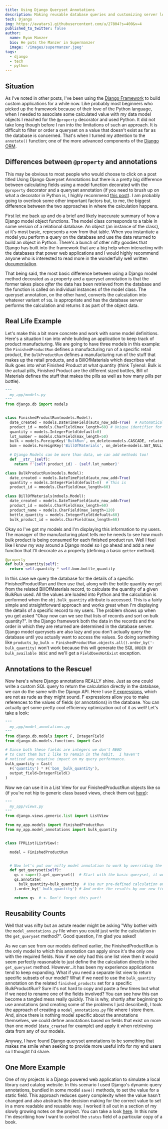 ```yaml
---
title: Using Django Queryset Annotations
description: Making reusable database queries and customizing server logic
tech: Django
img: https://avatars1.githubusercontent.com/u/27804?s=400&v=4
published_to_twitter: false
author:
  name: Ryan Manzer
  bio: He puts the Manzer in Supermanzer
  image: '/images/supermanzer.jpeg'
tags:
  - django
  - tech
  - python
---
```


## Situation

As I've noted in other posts, I've been using the [Django Framework](https://www.djangoproject.com/) to build custom applications for a while now. Like probably most beginners who picked up the framework because of their love of the Python language, when I needed to associate some calculated value with my data model objects I reached for the `@property` decorator and used Python. It did not take long though before I ran into the limitations of such an approach. It is difficult to filter or order a queryset on a value that doesn't exist as far as the database is concerned. That's when I turned my attention to the `annotate()` function; one of the more advanced components of the [Django ORM](https://docs.djangoproject.com/en/3.1/ref/models/querysets/#annotate).

## Differences between `@property` and annotations

This may be obvious to most people who would choose to click on a post titled Using Django Queryset Annotations but there is a pretty big difference between calculating fields using a model function decorated with the `@property` decorator and a queryset annotation (if you need to brush up on what a decorator in Python is, I highly recommend [this post](https://realpython.com/primer-on-python-decorators/)). I am probably going to overlook some other important factors but, to me, the biggest difference between the two approaches in where the calculation happens.

First let me back up and do a brief and likely inaccurate summary of how a Django model object functions. The model class corresponds to a table in some version of a relational database. An object (an instance of the class), at it's most basic, represents a row from that table. When you instantiate a model you perform a query on the database and use the data returned to build an object in Python. There's a bunch of other nifty goodies that Django has built into the framework that are a big help when interacting with the databases that power web applications and I would highly recommend anyone who is interested to read more in the wonderfully well written [documentation](https://docs.djangoproject.com/en/3.1/topics/db/models/).

That being said, the most basic difference between using a Django model method decorated as a property and a queryset annotation is that the former takes place _after_ the data has been retrieved from the database and the function is called on individual instances of the model class. The queryset annotation, on the other hand, converts the calculation into whatever variant of `SQL` is appropriate and has the database server performs the calculation and returns it as part of the object data.

## Real Life Example

Let's make this a bit more concrete and work with some model definitions. Here's a situation I ran into while building an application to keep track of product manufacturing. We are going to have three models in this example: the `FinishedProductRun` defines a manufacturing run of a specific retail product, the `BulkProductRun` defines a manufacturing run of the stuff that makes up the retail products, and a BillOfMaterials which describes what Bulk goes into what Finished Product at what quantity (think Tylenol: Bulk is the actual pills, Finished Product are the different sized bottles, Bill of Materials defines the stuff that makes the pills as well as how many pills per bottle).

```python
"""
  my_app/models.py
"""
from django.db import models


class FinishedProductRun(models.Model):
  date_created = models.DateTimeField(auto_now_add=True)  # Automatically sets the value to the current date when record created
  product_id = models.CharField(max_length=60) # Unique identifier for a specific finished product
  quantity = models.IntegerField(default=0)
  lot_number = models.CharField(max_length=50)
  bulk = models.ForeignKey('BulkRun', on_delete=models.CASCADE, related_name='finished_products')
  bom = models.ForeignKey('BillOfMaterials', on_delete=models.SET_NULL)

  # Django Models can be more than data, we can add methods too!
  def __str__(self):
    return f'{self.product_id} - {self.lot_number}'

class BulkProductRun(models.Model):
  date_created = models.DateTimeField(auto_now_add=True)
  quantity = models.IntegerField(default=0)  # This is
  product_id = mmodels.CharField(max_length=60)

class BillOfMaterials(mdoels.Model):
  date_created = models.DateTimeField(auto_now_add=True)
  product_id = models.CharField(max_length=60)
  product_name = models.CharField(max_length=120)
  bottle_quantity = models.IntegerField(defualt=60)
  bulk_product_id = models.CharField(max_length=60)
```

Okay so I've got my models and I'm displaying this information to my users. The manager of the manufacturing plant tells me he needs to see how much bulk product is being consumed for each finished product run. Well I feel like I know my way around a Django model so I go ahead and add a new function that I'll decorate as a property (defining a basic `getter` method).

```python
@property
def bulk_quantity(self):
  return self.quantity * self.bom.bottle_quantity
```

In this case we query the database for the details of a specific FinishedProductRun and then use that, along with the bottle quantity we get from the related BillOfMaterials record, to calculate the quantity of a given BulkRun used. All the values are loaded into Python and the calculation is performed when the `obj.bulk_quantity` attribute is accessed. This is a fairly simple and straightforward approach and works great when I'm displaying the details of a specific record to my users. The problem shows up when you get asked "Okay now can we see that lists of records and sort on bulk quantity?". In the Django framework both the data in the records and the order in which they are returned are determined in the database server. Django model querysets are also lazy and you don't actually query the database until you actually want to access the values. So doing something like `products_by_bulk = FinishedProductRun.objects.all().order_by('-bulk_quantity)` won't work because this will generate the SQL `ORDER BY bulk_available DESC` and we'll get a `FieldDoesNotExist` exception.

## Annotations to the Rescue!

Now here's where Django annotations REALLY shine. Just as one could write a custom SQL query to return the calculation directly in the database, we can do the same with the Django API. Here I use [F expressions](https://docs.djangoproject.com/en/3.1/ref/models/expressions/#f-expressions), which are not as rude as they might sound. F expressions allow you to make references to the values of fields (or annotations) in the database. You can actually get some pretty cool efficiency optimization out of it as well! Let's take a look:

```python
"""
  my_app/model_annotations.py
"""
from django.db.models import F, IntegerField
from django.db.models.functions import Cast

# Since both these fields are integers we don't NEED
# to Cast them but I like to remain in the habit.  I haven't
# noticed any negative impact on my query performance.
bulk_quantity = Cast(
  F('quantity') * F('bom__bulk_quantity'),
  output_field=IntegerField()
)

```

Now we can use it in a List View for our FinishedProductRun objects like so (if you're not hip to generic class based views, check them out [here](https://docs.djangoproject.com/en/3.1/ref/class-based-views/)):

```python
"""
  my_app/views.py
"""
from django.views.generic.list import ListView

from my_app.models import FinishedProductRun
from my_app.model_annotations import bulk_quantity


class FPRList(ListView):

  model = FinishedProductRun


  # Now let's put our nifty model annotation to work by overriding the default get_queryset method
  def get_queryset(self):
    qs = super().get_queryset()  # Start with the basic queryset, it won't hit the DB until we render the list
    qs.annotate(
      bulk_quantity=bulk_quantity  # Use our pre-defined calculation and tell the DB what to call it
    ).order_by('-bulk_quantity') # And order the results by our new field

    return qs  # <- Don't forget this part!
```

## Reusability Counts

Well that was nifty but an astute reader might be asking "Why bother with the `model_annotations.py` file when you could just write the calculation in the `get_queryset` method?". Good question, I'm glad you asked!

As we can see from our models defined earlier, the FinishedProductRun is the only model to which this annotation can apply since it's the only one with the required fields. Now if we only had this one list view then it would seem perfectly reasonable
to just define the the calculation directly in the `get_queryset` method. However...it has been my experience applications tend to keep expanding. What if you need a separate list view to return specific subsets of our model? What if we need to use the `bulk_quantity` annotation on the related `finished_products` set for a specific BulkProductRun? Sure it's not hard to copy and paste a few times but what if we need to rename one of the fields involved? You can see how this can become a tangled mess really quickly. This is why, shortly after beginning to use annotations (and creating some of the problems I just described), I took the approach of creating a `model_annotations.py` file where I store them. And, since there is nothing model specific about the annotations themselves, we could define annotations based on fields that exist on more than one model (`date_created` for example) and apply it when retrieving data from any of our models.

Anyway, I have found Django queryset annotations to be something that makes me smile when seeking to provide more useful info for my end users so I thought I'd share.

## One More Example

One of my projects is a Django powered web application to simulate a local library card catalog website. In this scenario I used Django's dynamic query annotations, bundled in some model `save()` methods, to set the value for a static field. This approach reduces query complexity when the value hasn't changed and also abstracts the decision making for the correct value to set in a more readable and reusable way. I worked it all out in a section of my slowly growing notes on the project. You can take a look [here](https://supermanzer.github.io/DendronNotes/notes/c874cfd9-6e98-431b-a86a-b60d0cbf3a69.html). In this note I'm describing how I want to control the `status` field of a particular copy of a book.
